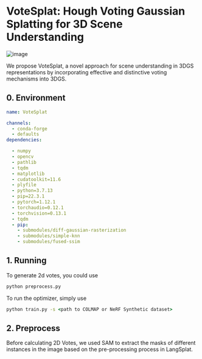 # VoteSplat: Hough Voting Gaussian Splatting for 3D Scene Understanding

![image](https://github.com/user-attachments/assets/84d57f98-1c72-4366-a485-d767a9fc138d)

*<!-- We compute instance centroids from SAM-generated object masks in the image. -->*

We propose VoteSplat, a novel approach for scene understanding in 3DGS representations by incorporating effective and distinctive voting mechanisms into 3DGS. 


## 0. Environment

```yml
name: VoteSplat

channels:
  - conda-forge
  - defaults
dependencies:

  - numpy
  - opencv
  - pathlib
  - tqdm
  - matplotlib
  - cudatoolkit=11.6
  - plyfile
  - python=3.7.13
  - pip=22.3.1
  - pytorch=1.12.1
  - torchaudio=0.12.1
  - torchvision=0.13.1
  - tqdm
  - pip:
    - submodules/diff-gaussian-rasterization
    - submodules/simple-knn
    - submodules/fused-ssim

```



## 1. Running

To generate 2d votes, you could use

```cmd
python preprocess.py
```

To run the optimizer, simply use

```cmd
python train.py -s <path to COLMAP or NeRF Synthetic dataset>
```



## 2. Preprocess

Before calculating 2D Votes, we used SAM to extract the masks of different instances in the image based on the pre-processing process in LangSplat. 
